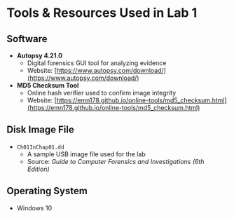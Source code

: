 #  Tools & Resources Used in Lab 1

##  Software
- **Autopsy 4.21.0**
  - Digital forensics GUI tool for analyzing evidence
  - Website: [https://www.autopsy.com/download/](https://www.autopsy.com/download/)
- **MD5 Checksum Tool**
  - Online hash verifier used to confirm image integrity
  - Website: [https://emn178.github.io/online-tools/md5_checksum.html](https://emn178.github.io/online-tools/md5_checksum.html)

##  Disk Image File
- `Ch01InChap01.dd`
  - A sample USB image file used for the lab
  - Source: *Guide to Computer Forensics and Investigations (6th Edition)*

##  Operating System
- Windows 10

